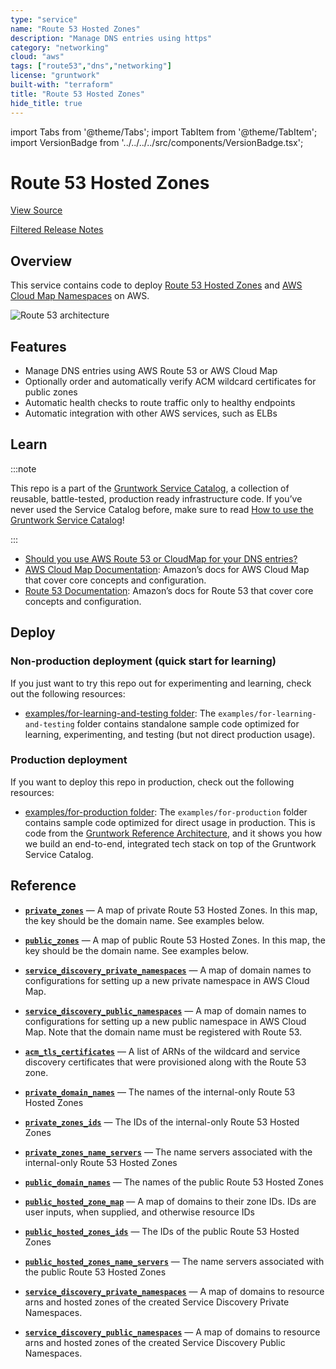 ```yaml
---
type: "service"
name: "Route 53 Hosted Zones"
description: "Manage DNS entries using https"
category: "networking"
cloud: "aws"
tags: ["route53","dns","networking"]
license: "gruntwork"
built-with: "terraform"
title: "Route 53 Hosted Zones"
hide_title: true
---
```


import Tabs from '@theme/Tabs';
import TabItem from '@theme/TabItem';
import VersionBadge from '../../../../src/components/VersionBadge.tsx';

<VersionBadge version="0.78.1"/>

# Route 53 Hosted Zones


<a href="https://github.com/gruntwork-io/terraform-aws-service-catalog/tree/master/modules/networking/route53" className="link-button">View Source</a>

<a href="https://github.com/gruntwork-io/terraform-aws-service-catalog/releases?q=networking/route53" className="link-button" title="Release notes for only the service catalog versions which impacted this service.">Filtered Release Notes</a>

## Overview

This service contains code to deploy [Route 53 Hosted Zones](https://aws.amazon.com/route53/) and
[AWS Cloud Map Namespaces](https://aws.amazon.com/cloud-map/) on AWS.

![Route 53 architecture](/img/reference/services/networking/route53-architecture.png)

## Features

*   Manage DNS entries using AWS Route 53 or AWS Cloud Map
*   Optionally order and automatically verify ACM wildcard certificates for public zones
*   Automatic health checks to route traffic only to healthy endpoints
*   Automatic integration with other AWS services, such as ELBs

## Learn

:::note

This repo is a part of the [Gruntwork Service Catalog](https://github.com/gruntwork-io/terraform-aws-service-catalog/),
a collection of reusable, battle-tested, production ready infrastructure code.
If you’ve never used the Service Catalog before, make sure to read
[How to use the Gruntwork Service Catalog](https://docs.gruntwork.io/reference/services/intro/overview)!

:::

*   [Should you use AWS Route 53 or CloudMap for your DNS entries?](https://github.com/gruntwork-io/terraform-aws-service-catalog/tree/master/modules/networking/route53/core-concepts.md#should-i-use-route53-or-cloud-map)
*   [AWS Cloud Map Documentation](https://docs.aws.amazon.com/cloud-map/latest/dg/what-is-cloud-map.html): Amazon’s docs
    for AWS Cloud Map that cover core concepts and configuration.
*   [Route 53 Documentation](https://docs.aws.amazon.com/route53/): Amazon’s docs for Route 53 that cover core concepts
    and configuration.

## Deploy

### Non-production deployment (quick start for learning)

If you just want to try this repo out for experimenting and learning, check out the following resources:

*   [examples/for-learning-and-testing folder](https://github.com/gruntwork-io/terraform-aws-service-catalog/tree/master/examples/for-learning-and-testing): The
    `examples/for-learning-and-testing` folder contains standalone sample code optimized for learning, experimenting, and
    testing (but not direct production usage).

### Production deployment

If you want to deploy this repo in production, check out the following resources:

*   [examples/for-production folder](https://github.com/gruntwork-io/terraform-aws-service-catalog/tree/master/examples/for-production): The `examples/for-production` folder contains sample code
    optimized for direct usage in production. This is code from the
    [Gruntwork Reference Architecture](https://gruntwork.io/reference-architecture), and it shows you how we build an
    end-to-end, integrated tech stack on top of the Gruntwork Service Catalog.

## Reference

<Tabs>
<TabItem value="inputs" label="Inputs" default>

<a name="private_zones" className="snap-top"></a>

* [**`private_zones`**](#private_zones) &mdash; A map of private Route 53 Hosted Zones. In this map, the key should be the domain name. See examples below.

<a name="public_zones" className="snap-top"></a>

* [**`public_zones`**](#public_zones) &mdash; A map of public Route 53 Hosted Zones. In this map, the key should be the domain name. See examples below.

<a name="service_discovery_private_namespaces" className="snap-top"></a>

* [**`service_discovery_private_namespaces`**](#service_discovery_private_namespaces) &mdash; A map of domain names to configurations for setting up a new private namespace in AWS Cloud Map.

<a name="service_discovery_public_namespaces" className="snap-top"></a>

* [**`service_discovery_public_namespaces`**](#service_discovery_public_namespaces) &mdash; A map of domain names to configurations for setting up a new public namespace in AWS Cloud Map. Note that the domain name must be registered with Route 53.

</TabItem>
<TabItem value="outputs" label="Outputs">

<a name="acm_tls_certificates" className="snap-top"></a>

* [**`acm_tls_certificates`**](#acm_tls_certificates) &mdash; A list of ARNs of the wildcard and service discovery certificates that were provisioned along with the Route 53 zone.

<a name="private_domain_names" className="snap-top"></a>

* [**`private_domain_names`**](#private_domain_names) &mdash; The names of the internal-only Route 53 Hosted Zones

<a name="private_zones_ids" className="snap-top"></a>

* [**`private_zones_ids`**](#private_zones_ids) &mdash; The IDs of the internal-only Route 53 Hosted Zones

<a name="private_zones_name_servers" className="snap-top"></a>

* [**`private_zones_name_servers`**](#private_zones_name_servers) &mdash; The name servers associated with the internal-only Route 53 Hosted Zones

<a name="public_domain_names" className="snap-top"></a>

* [**`public_domain_names`**](#public_domain_names) &mdash; The names of the public Route 53 Hosted Zones

<a name="public_hosted_zone_map" className="snap-top"></a>

* [**`public_hosted_zone_map`**](#public_hosted_zone_map) &mdash; A map of domains to their zone IDs. IDs are user inputs, when supplied, and otherwise resource IDs

<a name="public_hosted_zones_ids" className="snap-top"></a>

* [**`public_hosted_zones_ids`**](#public_hosted_zones_ids) &mdash; The IDs of the public Route 53 Hosted Zones

<a name="public_hosted_zones_name_servers" className="snap-top"></a>

* [**`public_hosted_zones_name_servers`**](#public_hosted_zones_name_servers) &mdash; The name servers associated with the public Route 53 Hosted Zones

<a name="service_discovery_private_namespaces" className="snap-top"></a>

* [**`service_discovery_private_namespaces`**](#service_discovery_private_namespaces) &mdash; A map of domains to resource arns and hosted zones of the created Service Discovery Private Namespaces.

<a name="service_discovery_public_namespaces" className="snap-top"></a>

* [**`service_discovery_public_namespaces`**](#service_discovery_public_namespaces) &mdash; A map of domains to resource arns and hosted zones of the created Service Discovery Public Namespaces.

</TabItem>
</Tabs>


<!-- ##DOCS-SOURCER-START
{"sourcePlugin":"service-catalog-api","hash":"e0b3cf3dc2b33929ddbcc4a92453c7fb"}
##DOCS-SOURCER-END -->

